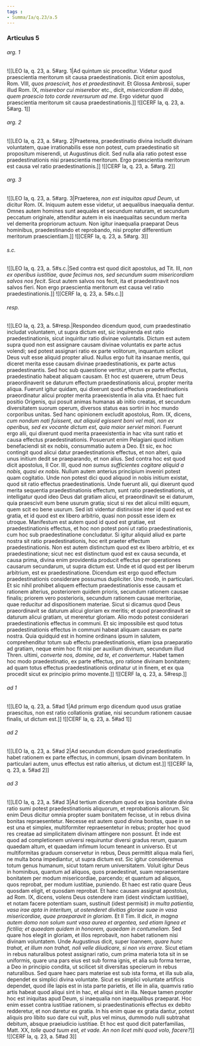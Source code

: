 ```yaml
---
tags : 
- Summa/Ia/q.23/a.5
---
```


### Articulus 5

###### arg. 1
![[LEO Ia, q. 23, a. 5#arg. 1|Ad quintum sic proceditur. Videtur quod praescientia meritorum sit causa praedestinationis. Dicit enim apostolus, Rom. VIII, *quos praescivit, hos et praedestinavit*. Et Glossa Ambrosii, super illud Rom. IX, *miserebor cui miserebor* etc., dicit, *misericordiam illi dabo, quem praescio toto corde reversurum ad me*. Ergo videtur quod praescientia meritorum sit causa praedestinationis.]]
![[CERF Ia, q. 23, a. 5#arg. 1]]

###### arg. 2
![[LEO Ia, q. 23, a. 5#arg. 2|Praeterea, praedestinatio divina includit divinam voluntatem, quae irrationabilis esse non potest, cum praedestinatio sit propositum miserendi, ut Augustinus dicit. Sed nulla alia ratio potest esse praedestinationis nisi praescientia meritorum. Ergo praescientia meritorum est causa vel ratio praedestinationis.]]
![[CERF Ia, q. 23, a. 5#arg. 2]]

###### arg. 3
![[LEO Ia, q. 23, a. 5#arg. 3|Praeterea, *non est iniquitas apud Deum*, ut dicitur Rom. IX. Iniquum autem esse videtur, ut aequalibus inaequalia dentur. Omnes autem homines sunt aequales et secundum naturam, et secundum peccatum originale, attenditur autem in eis inaequalitas secundum merita vel demerita propriorum actuum. Non igitur inaequalia praeparat Deus hominibus, praedestinando et reprobando, nisi propter differentium meritorum praescientiam.]]
![[CERF Ia, q. 23, a. 5#arg. 3]]

###### s.c.
![[LEO Ia, q. 23, a. 5#s.c.|Sed contra est quod dicit apostolus, ad Tit. III, *non ex operibus iustitiae, quae fecimus nos, sed secundum suam misericordiam salvos nos fecit*. Sicut autem salvos nos fecit, ita et praedestinavit nos salvos fieri. Non ergo praescientia meritorum est causa vel ratio praedestinationis.]]
![[CERF Ia, q. 23, a. 5#s.c.]]

###### resp.
![[LEO Ia, q. 23, a. 5#resp.|Respondeo dicendum quod, cum praedestinatio includat voluntatem, ut supra dictum est, sic inquirenda est ratio praedestinationis, sicut inquiritur ratio divinae voluntatis. Dictum est autem supra quod non est assignare causam divinae voluntatis ex parte actus volendi; sed potest assignari ratio ex parte volitorum, inquantum scilicet Deus vult esse aliquid propter aliud. Nullus ergo fuit ita insanae mentis, qui diceret merita esse causam divinae praedestinationis, ex parte actus praedestinantis. Sed hoc sub quaestione vertitur, utrum ex parte effectus, praedestinatio habeat aliquam causam. Et hoc est quaerere, utrum Deus praeordinaverit se daturum effectum praedestinationis alicui, propter merita aliqua. Fuerunt igitur quidam, qui dixerunt quod effectus praedestinationis praeordinatur alicui propter merita praeexistentia in alia vita. Et haec fuit positio Origenis, qui posuit animas humanas ab initio creatas, et secundum diversitatem suorum operum, diversos status eas sortiri in hoc mundo corporibus unitas. Sed hanc opinionem excludit apostolus, Rom. IX, dicens, *cum nondum nati fuissent, aut aliquid egissent boni vel mali, non ex operibus, sed ex vocante dictum est, quia maior serviet minori*. Fuerunt ergo alii, qui dixerunt quod merita praeexistentia in hac vita sunt ratio et causa effectus praedestinationis. Posuerunt enim Pelagiani quod initium benefaciendi sit ex nobis, consummatio autem a Deo. Et sic, ex hoc contingit quod alicui datur praedestinationis effectus, et non alteri, quia unus initium dedit se praeparando, et non alius. Sed contra hoc est quod dicit apostolus, II Cor. III, quod *non sumus sufficientes cogitare aliquid a nobis, quasi ex nobis*. Nullum autem anterius principium inveniri potest quam cogitatio. Unde non potest dici quod aliquod in nobis initium existat, quod sit ratio effectus praedestinationis. Unde fuerunt alii, qui dixerunt quod merita sequentia praedestinationis effectum, sunt ratio praedestinationis, ut intelligatur quod ideo Deus dat gratiam alicui, et praeordinavit se ei daturum, quia praescivit eum bene usurum gratia; sicut si rex det alicui militi equum, quem scit eo bene usurum. Sed isti videntur distinxisse inter id quod est ex gratia, et id quod est ex libero arbitrio, quasi non possit esse idem ex utroque. Manifestum est autem quod id quod est gratiae, est praedestinationis effectus, et hoc non potest poni ut ratio praedestinationis, cum hoc sub praedestinatione concludatur. Si igitur aliquid aliud ex parte nostra sit ratio praedestinationis, hoc erit praeter effectum praedestinationis. Non est autem distinctum quod est ex libero arbitrio, et ex praedestinatione; sicut nec est distinctum quod est ex causa secunda, et causa prima, divina enim providentia producit effectus per operationes causarum secundarum, ut supra dictum est. Unde et id quod est per liberum arbitrium, est ex praedestinatione. Dicendum est ergo quod effectum praedestinationis considerare possumus dupliciter. Uno modo, in particulari. Et sic nihil prohibet aliquem effectum praedestinationis esse causam et rationem alterius, posteriorem quidem prioris, secundum rationem causae finalis; priorem vero posterioris, secundum rationem causae meritoriae, quae reducitur ad dispositionem materiae. Sicut si dicamus quod Deus praeordinavit se daturum alicui gloriam ex meritis; et quod praeordinavit se daturum alicui gratiam, ut mereretur gloriam. Alio modo potest considerari praedestinationis effectus in communi. Et sic impossibile est quod totus praedestinationis effectus in communi habeat aliquam causam ex parte nostra. Quia quidquid est in homine ordinans ipsum in salutem, comprehenditur totum sub effectu praedestinationis, etiam ipsa praeparatio ad gratiam, neque enim hoc fit nisi per auxilium divinum, secundum illud Thren. ultimi, *converte nos, domine, ad te, et convertemur*. Habet tamen hoc modo praedestinatio, ex parte effectus, pro ratione divinam bonitatem; ad quam totus effectus praedestinationis ordinatur ut in finem, et ex qua procedit sicut ex principio primo movente.]]
![[CERF Ia, q. 23, a. 5#resp.]]

###### ad 1
![[LEO Ia, q. 23, a. 5#ad 1|Ad primum ergo dicendum quod usus gratiae praescitus, non est ratio collationis gratiae, nisi secundum rationem causae finalis, ut dictum est.]]
![[CERF Ia, q. 23, a. 5#ad 1]]

###### ad 2
![[LEO Ia, q. 23, a. 5#ad 2|Ad secundum dicendum quod praedestinatio habet rationem ex parte effectus, in communi, ipsam divinam bonitatem. In particulari autem, unus effectus est ratio alterius, ut dictum est.]]
![[CERF Ia, q. 23, a. 5#ad 2]]

###### ad 3
![[LEO Ia, q. 23, a. 5#ad 3|Ad tertium dicendum quod ex ipsa bonitate divina ratio sumi potest praedestinationis aliquorum, et reprobationis aliorum. Sic enim Deus dicitur omnia propter suam bonitatem fecisse, ut in rebus divina bonitas repraesentetur. Necesse est autem quod divina bonitas, quae in se est una et simplex, multiformiter repraesentetur in rebus; propter hoc quod res creatae ad simplicitatem divinam attingere non possunt. Et inde est quod ad completionem universi requiruntur diversi gradus rerum, quarum quaedam altum, et quaedam infimum locum teneant in universo. Et ut multiformitas graduum conservetur in rebus, Deus permittit aliqua mala fieri, ne multa bona impediantur, ut supra dictum est. Sic igitur consideremus totum genus humanum, sicut totam rerum universitatem. Voluit igitur Deus in hominibus, quantum ad aliquos, quos praedestinat, suam repraesentare bonitatem per modum misericordiae, parcendo; et quantum ad aliquos, quos reprobat, per modum iustitiae, puniendo. Et haec est ratio quare Deus quosdam eligit, et quosdam reprobat. Et hanc causam assignat apostolus, ad Rom. IX, dicens, volens Deus ostendere iram (idest vindictam iustitiae), et notam facere potentiam suam, sustinuit (idest permisit) *in multa patientia, vasa irae apta in interitum, ut ostenderet divitias gloriae suae in vasa misericordiae, quae praeparavit in gloriam*. Et II Tim. II dicit, *in magna autem domo non solum sunt vasa aurea et argentea, sed etiam lignea et fictilia; et quaedam quidem in honorem, quaedam in contumeliam*. Sed quare hos elegit in gloriam, et illos reprobavit, non habet rationem nisi divinam voluntatem. Unde Augustinus dicit, super Ioannem, *quare hunc trahat, et illum non trahat, noli velle diiudicare, si non vis errare*. Sicut etiam in rebus naturalibus potest assignari ratio, cum prima materia tota sit in se uniformis, quare una pars eius est sub forma ignis, et alia sub forma terrae, a Deo in principio condita, ut scilicet sit diversitas specierum in rebus naturalibus. Sed quare haec pars materiae est sub ista forma, et illa sub alia, dependet ex simplici divina voluntate. Sicut ex simplici voluntate artificis dependet, quod ille lapis est in ista parte parietis, et ille in alia, quamvis ratio artis habeat quod aliqui sint in hac, et aliqui sint in illa. Neque tamen propter hoc est iniquitas apud Deum, si inaequalia non inaequalibus praeparat. Hoc enim esset contra iustitiae rationem, si praedestinationis effectus ex debito redderetur, et non daretur ex gratia. In his enim quae ex gratia dantur, potest aliquis pro libito suo dare cui vult, plus vel minus, dummodo nulli subtrahat debitum, absque praeiudicio iustitiae. Et hoc est quod dicit paterfamilias, Matt. XX, *tolle quod tuum est, et vade. An non licet mihi quod volo, facere?*]]
![[CERF Ia, q. 23, a. 5#ad 3]]


